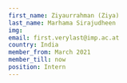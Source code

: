 ```yaml
---
first_name: Ziyaurrahman (Ziya)
last_name: Marhama Sirajudheen
img: 
email: first.verylast@imp.ac.at
country: India
member_from: March 2021
member_till: now
position: Intern
---
```

